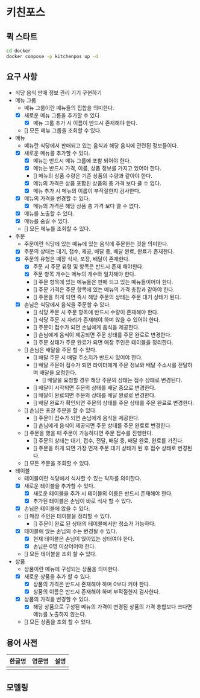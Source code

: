 # 키친포스

## 퀵 스타트

```sh
cd docker
docker compose -p kitchenpos up -d
```

## 요구 사항
- 식당 음식 판매 정보 관리 기기 구현하기
- 메뉴 그룹
  - 메뉴 그룹이란 메뉴들의 집합을 의미한다.
  - [X] 새로운 메뉴 그룹을 추가할 수 있다.
    - [X] 메뉴 그룹 추가 시 이름이 반드시 존재해야 한다.
  - [] 모든 메뉴 그룹을 조회할 수 있다.
- 메뉴
  - 메뉴란 식당에서 판매되고 있는 음식과 해당 음식에 관련된 정보들이다.
  - [X] 새로운 메뉴를 추가할 수 있다.
    - [X] 메뉴는 반드시 메뉴 그룹에 포함 되어야 한다.
    - [X] 메뉴는 반드시 가격, 이름, 상품 정보를 가지고 있어야 한다.
    - [] 메뉴의 상품 수량은 기존 상품의 수량과 같아야 한다.
    - [X] 메뉴의 가격은 상품 포함된 상품의 총 가격 보다 클 수 없다.
    - [X] 메뉴 추가 시 메뉴의 이름이 부적절한지 검사한다.
  - [X] 메뉴의 가격을 변경할 수 있다.
    - [X] 메뉴의 가격은 해당 상품 총 가격 보다 클 수 없다.
  - [X] 메뉴를 노출할 수 있다.
  - [X] 메뉴를 숨길 수 있다.
  - [] 모든 메뉴를 조회할 수 있다.
- 주문
  - 주문이란 식당에 있는 메뉴에 있는 음식에 주문한는 것을 의미한다.
  - [X] 주문의 상태는 대기, 접수, 제공, 배달 중, 배달 완료, 완료가 존재한다.
  - [X] 주문의 유형은 매장 식사, 포장, 배달이 존재한다.
    - [X] 주문 시 주문 유형 및 항목은 반드시 존재 해야한다. 
    - [X] 주문 항목 개수는 메뉴의 개수와 일치해야 한다.
    - [] 주문 항목에 있는 메뉴들은 판매 되고 있는 메뉴들이어야 한다.
    - [] 주문 가격은 주문 항목에 있는 메뉴의 가격 총합과 같아야 한다.
    - [] 주문을 하게 되면 즉시 해당 주문의 상태는 주문 대기 상태가 된다.
  - [X] 손님은 식당에서 음식을 주문할 수 있다.
    - [] 식당 주문 시 주문 항목에 반드시 수량이 존재해야 한다.
    - [] 식당 주문 시 자리가 존재해야 하며 앉을 수 있어야 한다.
    - [] 주문이 접수가 되면 손님에게 음식을 제공한다.
    - [] 손님에게 음식이 제공되면 주문 상태를 주문 완료로 변경한다.
    - [] 주문 상태가 주문 완료가 되면 매장 주인은 테이블을 정리한다.
  - [] 손님은 배달을 주문 할 수 있다.
    - [] 배달 주문 시 배달 주소지가 반드시 있어야 한다.
    - [] 배달 주문이 접수가 되면 라이더에게 주문 정보와 배달 주소시를 전달하며 배달을 요청한다.
      - [] 배달을 요청할 경우 해당 주문의 상태는 접수 상태로 변경된다.
    - [] 배달이 시작되면 주문의 상태를 배달 중으로 변경한다.
    - [] 배달이 완료되면 주문의 상태를 배달 완료로 변경한다.
    - [] 배달 완료가 확인되면 주문의 상태를 주문 상태를 주문 완료로 변경한다.
  - [] 손님은 포장 주문을 할 수 있다.
    - [] 주문이 접수가 되면 손님에게 음식을 제공한다.
    - [] 손님에게 음식이 제공되면 주문 상태를 주문 완료로 변경한다.
  - [] 주문을 했을 때 주문이 가능하다면 주문 접수를 진행한다.
    - [] 주문의 상태는 대기, 접수, 전달, 배달 중, 배달 완료, 완료를 가진다.
    - [] 주문을 하게 되면 가장 먼저 주문 대기 상태가 된 후 접수 상태로 변경된다.
  - [] 모든 주문을 조회할 수 있다.
- 테이블
  - 테이블이란 식당에서 식사할 수 있는 탁자를 의미한다.
  - [X] 새로운 테이블을 추가할 수 있다.
    - [X] 새로운 테이블을 추가 시 테이블의 이름은 반드시 존재해야 한다.
    - [X] 추가된 테이블은 손님이 바로 식사 할 수 있다.
  - [X] 손님은 테이블에 앉을 수 있다.
  - [] 매장 주인은 테이블을 정리할 수 있다.
    - [] 주문이 완료 된 상태의 테이블에서만 청소가 가능하다.
  - [X] 테이블에 앉는 손님의 수는 변경될 수 있다.
    - [X] 현재 테이블은 손님이 앉아있는 상태여야 한다.
    - [X] 손님은 0명 이상이어야 한다.
  - [] 모든 테이블을 조회 할 수 있다.
- 상품
  - 상품이란 메뉴에 구성되는 상품을 의미한다.
  - [X] 새로운 상품을 추가 할 수 있다.
    - [X] 상품의 가격은 반드시 존재해야 하며 0보다 커야 한다.
    - [X] 상품의 이름은 반드시 존재해야 하며 부적절한지 검사한다.
  - [X] 상품의 가격을 변경할 수 있다.
    - [X] 해당 상품으로 구성된 메뉴의 가격이 변경된 상품의 가격 총합보다 크다면 메뉴를 노출하지 않는다.
  - [] 모든 상품을 조회 할 수 있다.

## 용어 사전

| 한글명 | 영문명 | 설명 |
| --- | --- | --- |
|  |  |  |

## 모델링
